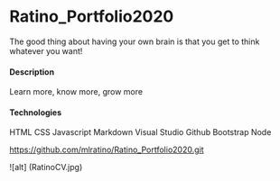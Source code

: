 # Ratino_Portfolio2020
The good thing about having your own brain is that you get to think whatever you want!

#### Description
Learn more, know more, grow more

#### Technologies

HTML
CSS
Javascript
Markdown
Visual Studio 
Github
Bootstrap
Node


https://github.com/mlratino/Ratino_Portfolio2020.git

![alt] (RatinoCV.jpg)

